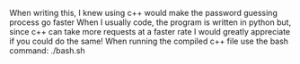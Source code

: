 When writing this, I knew using c++ would make the password guessing process go faster
When I usually code, the program is written in python but, since c++ can take more requests at a faster rate I would greatly appreciate if you could do the same!
When running the compiled c++ file use the bash command: ./bash.sh 

